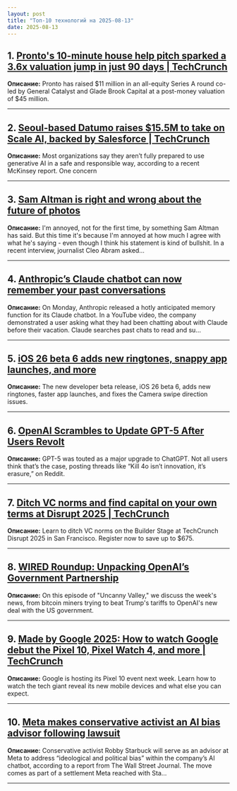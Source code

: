 ```yaml
---
layout: post
title: "Топ-10 технологий на 2025-08-13"
date: 2025-08-13
---
```


## 1. [Pronto's 10-minute house help pitch sparked a 3.6x valuation jump in just 90 days | TechCrunch](https://techcrunch.com/2025/08/11/prontos-10-minute-house-help-pitch-sparked-a-3-6x-valuation-jump-in-just-90-days/)

**Описание:** Pronto has raised $11 million in an all-equity Series A round co-led by General Catalyst and Glade Brook Capital at a post-money valuation of $45 million.

---

## 2. [Seoul-based Datumo raises $15.5M to take on Scale AI, backed by Salesforce | TechCrunch](https://techcrunch.com/2025/08/11/seoul-based-datumo-raises-15-5m-to-expand-llm-evaluation-challenging-scale-ai/)

**Описание:** Most organizations say they aren’t fully prepared to use generative AI in a safe and responsible way, according to a recent McKinsey report. One concern

---

## 3. [Sam Altman is right and wrong about the future of photos](https://www.theverge.com/ai-artificial-intelligence/757709/sam-altman-ai-bunnies-what-is-a-photo)

**Описание:** I'm annoyed, not for the first time, by something Sam Altman has said. But this time it's because I'm annoyed at how much I agree with what he's saying - even though I think his statement is kind of bullshit. In a recent interview, journalist Cleo Abram asked…

---

## 4. [Anthropic’s Claude chatbot can now remember your past conversations](https://www.theverge.com/news/757743/anthropic-claude-ai-search-past-chats)

**Описание:** On Monday, Anthropic released a hotly anticipated memory function for its Claude chatbot. In a YouTube video, the company demonstrated a user asking what they had been chatting about with Claude before their vacation. Claude searches past chats to read and su…

---

## 5. [iOS 26 beta 6 adds new ringtones, snappy app launches, and more](https://techcrunch.com/2025/08/11/ios-26-beta-6-adds-new-ringtones-snappy-app-launches-and-more/)

**Описание:** The new developer beta release, iOS 26 beta 6, adds new ringtones, faster app launches, and fixes the Camera swipe direction issues.

---

## 6. [OpenAI Scrambles to Update GPT-5 After Users Revolt](https://www.wired.com/story/openai-gpt-5-backlash-sam-altman/)

**Описание:** GPT-5 was touted as a major upgrade to ChatGPT. Not all users think that’s the case, posting threads like “Kill 4o isn’t innovation, it’s erasure,” on Reddit.

---

## 7. [Ditch VC norms and find capital on your own terms at Disrupt 2025 | TechCrunch](https://techcrunch.com/2025/08/11/how-founders-are-ditching-vc-norms-and-finding-capital-on-their-own-terms-at-techcrunch-disrupt-2025/)

**Описание:** Learn to ditch VC norms on the Builder Stage at TechCrunch Disrupt 2025 in San Francisco. Register now to save up to $675.

---

## 8. [WIRED Roundup: Unpacking OpenAI’s Government Partnership](https://www.wired.com/story/uncanny-valley-podcast-wired-roundup-unpacking-openai-government-partnership/)

**Описание:** On this episode of "Uncanny Valley," we discuss the week's news, from bitcoin miners trying to beat Trump's tariffs to OpenAI's new deal with the US government.

---

## 9. [Made by Google 2025: How to watch Google debut the Pixel 10, Pixel Watch 4, and more | TechCrunch](https://techcrunch.com/2025/08/11/made-by-google-2025-how-to-watch-google-debut-the-pixel-10-pixel-watch-4-and-more/)

**Описание:** Google is hosting its Pixel 10 event next week. Learn how to watch the tech giant reveal its new mobile devices and what else you can expect.

---

## 10. [Meta makes conservative activist an AI bias advisor following lawsuit](https://www.theverge.com/news/757537/meta-robby-starbuck-conservative-activist-ai-bias-advisor)

**Описание:** Conservative activist Robby Starbuck will serve as an advisor at Meta to address “ideological and political bias” within the company’s AI chatbot, according to a report from The Wall Street Journal. The move comes as part of a settlement Meta reached with Sta…

---

